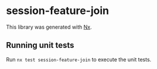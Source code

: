 # session-feature-join

This library was generated with [Nx](https://nx.dev).

## Running unit tests

Run `nx test session-feature-join` to execute the unit tests.
